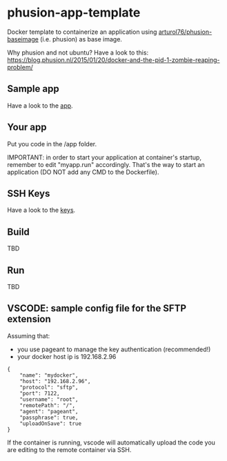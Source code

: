 # phusion-app-template
Docker template to containerize an application using [arturol76/phusion-baseimage](https://github.com/arturol76/phusion-baseimage) (i.e. phusion) as base image.

Why phusion and not ubuntu? Have a look to this:
https://blog.phusion.nl/2015/01/20/docker-and-the-pid-1-zombie-reaping-problem/

## Sample app
Have a look to the [app](./app).

## Your app
Put you code in the /app folder.

IMPORTANT: in order to start your application at container's startup, remember to edit "myapp.run" accordingly. That's the way to start an application (DO NOT add any CMD to the Dockerfile). 

## SSH Keys
Have a look to the [keys](./keys).

## Build
TBD

## Run
TBD

## VSCODE: sample config file for the SFTP extension
Assuming that:
* you use pageant to manage the key authentication (recommended!)
* your docker host ip is 192.168.2.96

```
{
    "name": "mydocker",
    "host": "192.168.2.96",
    "protocol": "sftp",
    "port": 7122,
    "username": "root",
    "remotePath": "/",
    "agent": "pageant",
    "passphrase": true,
    "uploadOnSave": true
}
```

If the container is running, vscode will automatically upload the code you are editing to the remote container via SSH.